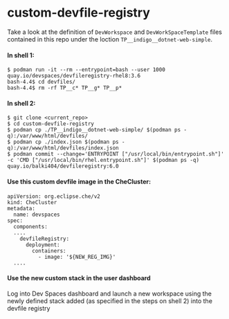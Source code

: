 # custom-devfile-registry

Take a look at the definition of `DevWorkspace` and `DevWorkSpaceTemplate` files contained in this repo under the loction `TP__indigo__dotnet-web-simple`.


#### In shell 1: 

```
$ podman run -it --rm --entrypoint=bash --user 1000 quay.io/devspaces/devfileregistry-rhel8:3.6
bash-4.4$ cd devfiles/
bash-4.4$ rm -rf TP__c* TP__g* TP__p*
```

#### In shell 2:

```
$ git clone <current_repo>
$ cd custom-devfile-registry
$ podman cp ./TP__indigo__dotnet-web-simple/ $(podman ps -q):/var/www/html/devfiles/
$ podman cp ./index.json $(podman ps -q):/var/www/html/devfiles/index.json 
$ podman commit --change='ENTRYPOINT ["/usr/local/bin/entrypoint.sh"]' -c 'CMD ["/usr/local/bin/rhel.entrypoint.sh"]' $(podman ps -q) quay.io/balki404/devfileregistry:6.0
```
#### Use this custom devfile image in the CheCluster:

```
apiVersion: org.eclipse.che/v2
kind: CheCluster
metadata:
  name: devspaces
spec:
  components:
  ....
    devfileRegistry:
      deployment:
        containers:
          - image: '${NEW_REG_IMG}'
  ....
  ```
  
  #### Use the new custom stack in the user dashboard
  
  Log into Dev Spaces dashboard and launch a new workspace using the newly defined stack added (as specified in the steps on shell 2) into the devfile registry
